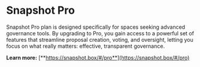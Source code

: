 # Snapshot Pro

Snapshot Pro plan is designed specifically for spaces seeking advanced governance tools. By upgrading to Pro, you gain access to a powerful set of features that streamline proposal creation, voting, and oversight, letting you focus on what really matters: effective, transparent governance.

**Learn more:** [**https://snapshot.box/#/pro**](https://snapshot.box/#/pro)
